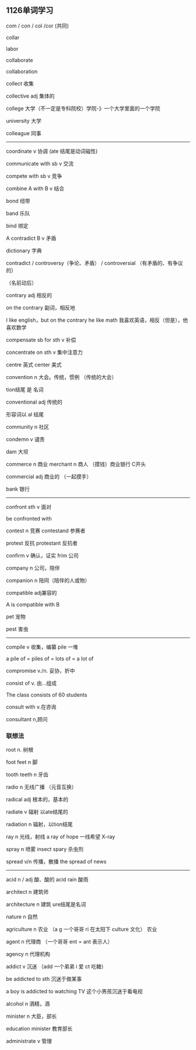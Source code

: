 ## 1126单词学习

com / con / col /cor (共同)

collar

labor

collaborate

collaboration

collect  收集

collective  adj 集体的

college      大学（不一定是专科院校）学院-》一个大学里面的一个学院

university 大学

colleague 同事 

---

coordinate  v  协调 (ate 结尾是动词磁性)

communicate with sb v 交流

compete with sb v 竞争

combine  A with B v 结合

bond 纽带

band 乐队

bind 绑定

A contradict B v 矛盾

dictionary 字典

contradict / controversy（争论、矛盾） / controversial  （有矛盾的、有争议的）

（名前动后）

contrary adj 相反的

on the contrary 副词，相反地

I like english，but on the contrary he like math  我喜欢英语，相反（但是），他喜欢数学

compensate sb for sth v 补偿

concentrate on sth  v 集中注意力

centre 英式   center 美式

convention n 大会。传统，惯例 （传统的大会）

tion结尾 是 名词  

conventional adj 传统的

形容词以 al 结尾

community n 社区

condemn  v 谴责

dam 大坝

commerce n 商业  merchant n 商人 （摸钱）商业银行  C开头

commercial adj 商业的  （一起摸手）

bank 银行

---

confront sth v 面对

be confronted with

contest n 竞赛   contestand  参赛者

protest 反抗   protestant 反抗者

confirm v 确认，证实  frim 公司

company n 公司，陪伴

companion n 陪同（陪伴的人或物）

compatible adj兼容的

A is compatible with B  

pet 宠物

pest 害虫

---

compile v 收集，编纂    pile 一堆

a pile of = piles of = lots of = a lot of

compromise v./n. 妥协，折中

consist of v. 由...组成  

The class consists of 60 students

consult with v.在咨询

consultant n,顾问

### 联想法

root n. 树根

foot   feet n 脚

tooth teeth n 牙齿

radio n 无线广播 （元音互换）

radical adj 根本的，基本的

radiate v 辐射 以ate结尾的

radiation  n 辐射，以tion结尾

ray n 光线，射线  a ray of hope  一线希望  X-ray

spray n 喷雾   insect spary  杀虫剂

spread v/n 传播，散播  the spread of news

---

acid n / adj 酸、酸的  acid rain 酸雨

architect n 建筑师

architecture n 建筑   ure结尾是名词

nature n 自然

agriculture  n 农业 （a g 一个哥哥   ri 在太阳下 culture 文化） 农业

agent  n 代理商 （一个哥哥 ent = ant 表示人）

agency n 代理机构 

addict v 沉迷  （add 一个弟弟 i 爱 ct 吃糖）

be addicted to sth  沉迷于做某事

a boy is addicted to watching TV 这个小男孩沉迷于看电视

alcohol n 酒精，酒

minister n  大臣，部长

education minister   教育部长

administrate v 管理

















































































































































































